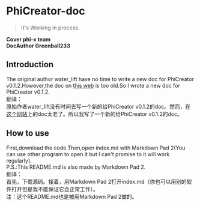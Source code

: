 # PhiCreator-doc #
> It's Working in process.  

**Cover phi-x team**  
**DocAuthor Greenball233**
## Introduction  
The original author water\_lift have no time to write a new doc for PhiCreator v0.1.2.However,the doc on [this web](https://blog.solariar.tech/2020/pc-doc/) is too old.So I wrote a new doc for PhiCreator v0.1.2.  
翻译：  
原始作者water\_lift没有时间去写一个新的给PhiCreator v0.1.2的doc。然而，在[这个网站](https://blog.solariar.tech/2020/pc-doc/)上的doc太老了。所以我写了一个新的给PhiCreator v0.1.2的doc。  
## How to use  
First,download the code.Then,open index.md with Markdown Pad 2(You can use other program to open it but I can't promise to it will work regularly).  
P.S.:This README.md is also made by Markdown Pad 2.  
翻译：  
首先，下载源码。接着，用Markdown Pad 2打开index.md（你也可以用别的软件打开但是我不能保证它会正常工作）。  
注：这个README.md也是被用Markdown Pad 2做的。